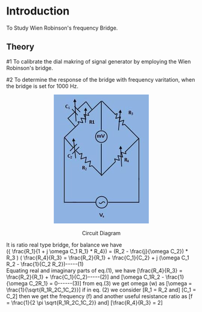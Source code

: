 # Introduction

To Study Wien Robinson's frequency Bridge. 

## Theory

#1 To calibrate the dial makring of signal generator by employing the Wien Robinson's bridge.

#2 To determine the response of the bridge with frequency varitation, when the bridge is set for 1000 Hz.
<div align="center">

![Rm501 Figure](images/wienrobinsonbridge1.jpg)
   
 Circuit Diagram 
</div>

It is ratio real type bridge, for balance we have
<br>
 ({ \frac{R_1}{1 + j \omega C_1 R_1} * R_4}) = (R_2 - \frac{j}{\omega C_2}) * R_3 ) ( \frac{R_4}{R_3} = \frac{R_2}{R_1} + \frac{C_1}{C_2} + j (\omega C_1 R_2 - \frac{1}{C_2 R_2})-----(1)
 <br>
 Equating real and imaginary parts of eq.(1), we have \[\frac{R_4}{R_3} = \frac{R_2}{R_1} + \frac{C_1}{C_2}-----(2)\] and \[\omega C_1R_2 - \frac{1}{\omega C_2R_1} = 0------(3)\] from eq.(3) we get omega (w) as \[\omega = \frac{1}{\sqrt{R_1R_2C_1C_2}}\] if in eq. (2) we consider \[R_1 = R_2 and\] \[C_1 = C_2\] then we get the frequency (f) and another useful resistance ratio as \[f = \frac{1}{2 \pi \sqrt{R_1R_2C_1C_2}} and\] \[\frac{R_4}{R_3} = 2\]
 
 
<script id="MathJax-script" async src="https://cdn.jsdelivr.net/npm/mathjax@3/es5/tex-mml-chtml.js"></script>
